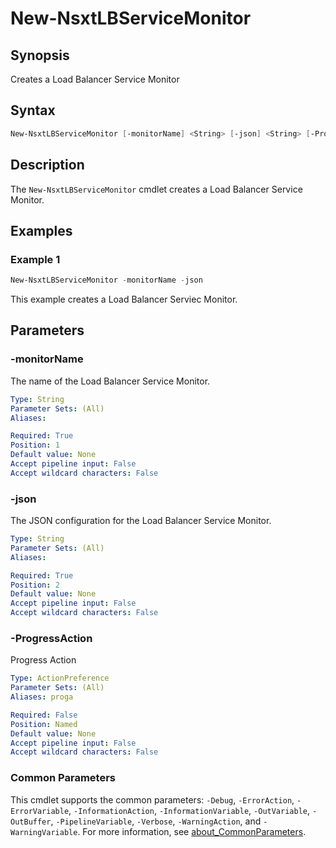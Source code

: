 # New-NsxtLBServiceMonitor

## Synopsis

Creates a Load Balancer Service Monitor

## Syntax

```powershell
New-NsxtLBServiceMonitor [-monitorName] <String> [-json] <String> [-ProgressAction <ActionPreference>] [<CommonParameters>]
```

## Description

The `New-NsxtLBServiceMonitor` cmdlet creates a Load Balancer Service Monitor.

## Examples

### Example 1

```powershell
New-NsxtLBServiceMonitor -monitorName -json
```

This example creates a Load Balancer Serviec Monitor.

## Parameters

### -monitorName

The name of the Load Balancer Service Monitor.

```yaml
Type: String
Parameter Sets: (All)
Aliases:

Required: True
Position: 1
Default value: None
Accept pipeline input: False
Accept wildcard characters: False
```

### -json

The JSON configuration for the Load Balancer Service Monitor.

```yaml
Type: String
Parameter Sets: (All)
Aliases:

Required: True
Position: 2
Default value: None
Accept pipeline input: False
Accept wildcard characters: False
```

### -ProgressAction

Progress Action

```yaml
Type: ActionPreference
Parameter Sets: (All)
Aliases: proga

Required: False
Position: Named
Default value: None
Accept pipeline input: False
Accept wildcard characters: False
```

### Common Parameters

This cmdlet supports the common parameters: `-Debug`, `-ErrorAction`, `-ErrorVariable`, `-InformationAction`, `-InformationVariable`, `-OutVariable`, `-OutBuffer`, `-PipelineVariable`, `-Verbose`, `-WarningAction`, and `-WarningVariable`. For more information, see [about_CommonParameters](http://go.microsoft.com/fwlink/?LinkID=113216).
